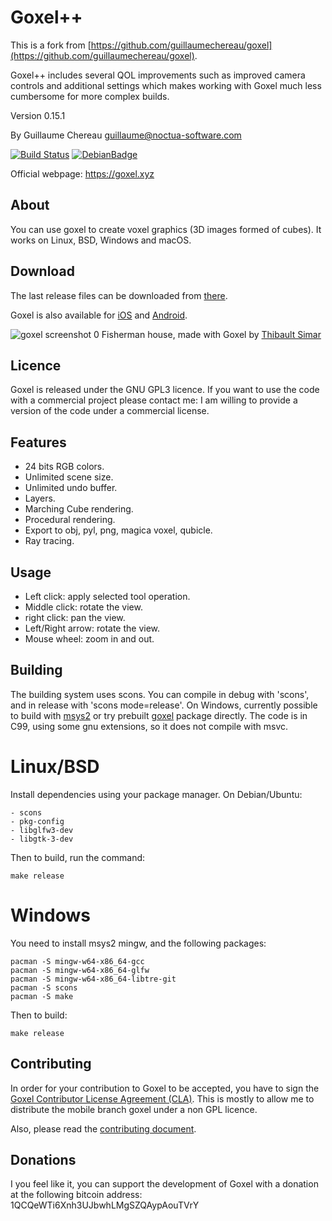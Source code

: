 
Goxel++
=====

This is a fork from [https://github.com/guillaumechereau/goxel](https://github.com/guillaumechereau/goxel).

Goxel++ includes several QOL improvements such as improved camera controls and additional settings which makes working with Goxel much less cumbersome for more complex builds.

Version 0.15.1

By Guillaume Chereau <guillaume@noctua-software.com>

[![Build Status](https://github.com/guillaumechereau/goxel/actions/workflows/ci.yml/badge.svg)](https://github.com/guillaumechereau/goxel/actions/workflows/ci.yml)
[![DebianBadge](https://badges.debian.net/badges/debian/unstable/goxel/version.svg)](https://packages.debian.org/unstable/goxel)

Official webpage: https://goxel.xyz

About
-----

You can use goxel to create voxel graphics (3D images formed of cubes).  It
works on Linux, BSD, Windows and macOS.


Download
--------

The last release files can be downloaded from [there](
https://github.com/guillaumechereau/goxel/releases/latest).

Goxel is also available for [iOS](
https://itunes.apple.com/us/app/goxel-3d-voxel-editor/id1259097826) and
[Android](
https://play.google.com/store/apps/details?id=com.noctuasoftware.goxel).


![goxel screenshot 0](https://goxel.xyz/gallery/thibault-fisherman-house.jpg)
Fisherman house, made with Goxel by
[Thibault Simar](https://www.artstation.com/exm)


Licence
-------

Goxel is released under the GNU GPL3 licence.  If you want to use the code
with a commercial project please contact me: I am willing to provide a
version of the code under a commercial license.


Features
--------

- 24 bits RGB colors.
- Unlimited scene size.
- Unlimited undo buffer.
- Layers.
- Marching Cube rendering.
- Procedural rendering.
- Export to obj, pyl, png, magica voxel, qubicle.
- Ray tracing.


Usage
-----

- Left click: apply selected tool operation.
- Middle click: rotate the view.
- right click: pan the view.
- Left/Right arrow: rotate the view.
- Mouse wheel: zoom in and out.


Building
--------

The building system uses scons.  You can compile in debug with 'scons', and in
release with 'scons mode=release'.  On Windows, currently possible to build
with [msys2](https://www.msys2.org/) or try prebuilt
[goxel](https://packages.msys2.org/base/mingw-w64-goxel) package directly.
The code is in C99, using some gnu extensions, so it does not compile
with msvc.

# Linux/BSD

Install dependencies using your package manager.  On Debian/Ubuntu:

    - scons
    - pkg-config
    - libglfw3-dev
    - libgtk-3-dev

Then to build, run the command:

    make release

# Windows

You need to install msys2 mingw, and the following packages:

    pacman -S mingw-w64-x86_64-gcc
    pacman -S mingw-w64-x86_64-glfw
    pacman -S mingw-w64-x86_64-libtre-git
    pacman -S scons
    pacman -S make

Then to build:

    make release


Contributing
------------

In order for your contribution to Goxel to be accepted, you have to sign the
[Goxel Contributor License Agreement (CLA)](doc/cla/sign-cla.md).  This is
mostly to allow me to distribute the mobile branch goxel under a non GPL
licence.

Also, please read the [contributing document](CONTRIBUTING.md).


Donations
---------

I you feel like it, you can support the development of Goxel with a donation at
the following bitcoin address: 1QCQeWTi6Xnh3UJbwhLMgSZQAypAouTVrY
